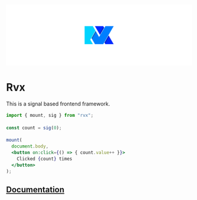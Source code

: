![](./docs/assets/banner.svg)

# Rvx
This is a signal based frontend framework.

```jsx
import { mount, sig } from "rvx";

const count = sig(0);

mount(
  document.body,
  <button on:click={() => { count.value++ }}>
    Clicked {count} times
  </button>
);
```

## [Documentation](https://mxjp.github.io/rvx/)
